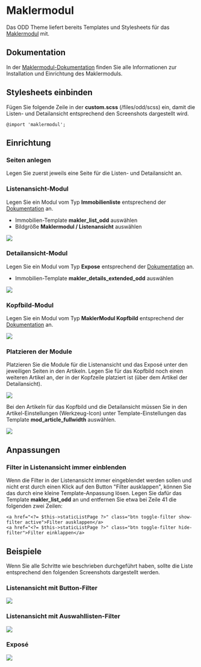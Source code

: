 
# Maklermodul

Das ODD Theme liefert bereits Templates und Stylesheets für das [Maklermodul](https://www.maklermodul.de/) mit.

## Dokumentation

In der [Maklermodul-Dokumentation](https://docs.pdir.de/#/maklermodul/index) finden Sie alle Informationen zur Installation und Einrichtung des Maklermoduls.

## Stylesheets einbinden

Fügen Sie folgende Zeile in der **custom.scss** (/files/odd/scss) ein, damit die Listen- und Detailansicht entsprechend den Screenshots dargestellt wird.

```
@import 'maklermodul';
```

## Einrichtung

### Seiten anlegen

Legen Sie zuerst jeweils eine Seite für die Listen- und Detailansicht an.

### Listenansicht-Modul

Legen Sie ein Modul vom Typ **Immobilienliste** entsprechend der [Dokumentation](https://docs.pdir.de/#/maklermodul/einrichtung) an.

* Immobilien-Template **makler_list_odd** auswählen
* Bildgröße **Maklermodul / Listenansicht** auswählen

<img src="../_images/odd-theme/module/oddtheme_maklermodul_modul_listenansicht.png">

### Detailansicht-Modul

Legen Sie ein Modul vom Typ **Expose** entsprechend der [Dokumentation](https://docs.pdir.de/#/maklermodul/einrichtung) an.

* Immobilien-Template **makler_details_extended_odd** auswählen

<img src="../_images/odd-theme/module/oddtheme_maklermodul_modul_expose.png">

### Kopfbild-Modul

Legen Sie ein Modul vom Typ **MaklerModul Kopfbild** entsprechend der [Dokumentation](https://docs.pdir.de/#/maklermodul/kopfbild_mit_uberschrift) an.

<img src="../_images/odd-theme/module/oddtheme_maklermodul_modul_kopfbild.png">

### Platzieren der Module

Platzieren Sie die Module für die Listenansicht und das Exposé unter den jeweiligen Seiten in den Artikeln. Legen Sie für das Kopfbild noch einen weiteren Artikel an, der in der Kopfzeile platziert ist (über dem Artikel der Detailansicht).

<img src="../_images/odd-theme/module/oddtheme_maklermodul_artikel.png" style="max-width:300px;">

Bei den Artikeln für das Kopfbild und die Detailansicht müssen Sie in den Artikel-Einstellungen (Werkzeug-Icon) unter Template-Einstellungen das Template **mod_article_fullwidth** auswählen.

<img src="../_images/odd-theme/module/oddtheme_maklermodul_artikel_fullwidth.png" style="max-width:300px;">

## Anpassungen

### Filter in Listenansicht immer einblenden

Wenn die Filter in der Listenansicht immer eingeblendet werden sollen und nicht erst durch einen Klick auf den Button "Filter ausklappen", können Sie das durch eine kleine Template-Anpassung lösen. Legen Sie dafür das Template **makler_list_odd** an und entfernen Sie etwa bei Zeile 41 die folgenden zwei Zeilen:

```
<a href="<?= $this->staticListPage ?>" class="btn toggle-filter show-filter active">Filter ausklappen</a>
<a href="<?= $this->staticListPage ?>" class="btn toggle-filter hide-filter">Filter einklappen</a>
```

## Beispiele

Wenn Sie alle Schritte wie beschrieben durchgeführt haben, sollte die Liste entsprechend den folgenden Screenshots dargestellt werden.

### Listenansicht mit Button-Filter

<img src="../_images/odd-theme/module/oddtheme_maklermodul_liste_buttons.png">

### Listenansicht mit Auswahllisten-Filter

<img src="../_images/odd-theme/module/oddtheme_maklermodul_liste_selects.png">

### Exposé

<img src="../_images/odd-theme/module/oddtheme_maklermodul_details.png">
